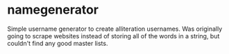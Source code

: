 # namegenerator
Simple username generator to create alliteration usernames. Was originally going to scrape websites instead of storing all of the words in a string, but couldn't find any good master lists.
